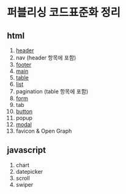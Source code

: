 # 퍼블리싱 코드표준화 정리
## html
  1. [header](https://github.com/keshteam002/template-layout/tree/main/html/header)
  2. nav (header 항목에 포함)
  3. [footer](https://github.com/keshteam002/template-layout/tree/main/html/footer)
  4. [main](https://github.com/keshteam002/template-layout/tree/main/html/main)
  5. [table](https://github.com/keshteam002/template-layout/tree/main/html/table)
  6. [list](https://github.com/keshteam002/template-layout/tree/main/html/list)
  7. pagination (table 항목에 포함)
  8. [form](https://github.com/keshteam002/template-layout/tree/main/html/form)
  9. tab
  10. [button](https://github.com/keshteam002/template-layout/tree/main/html/button)
  11. popup
  12. [modal](https://github.com/keshteam002/template-layout/tree/main/html/modal)
  13. favicon & Open Graph

## javascript
  1. chart
  2. datepicker
  3. scroll
  4. swiper
